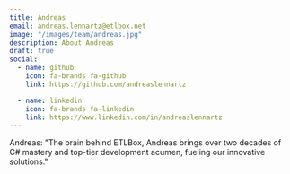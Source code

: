 ```yaml
---
title: Andreas
email: andreas.lennartz@etlbox.net
image: "/images/team/andreas.jpg"
description: About Andreas
draft: true
social:
  - name: github
    icon: fa-brands fa-github
    link: https://github.com/andreaslennartz

  - name: linkedin
    icon: fa-brands fa-linkedin
    link: https://www.linkedin.com/in/andreaslennartz
---
```


Andreas: "The brain behind ETLBox, Andreas brings over two decades of C# mastery and top-tier development acumen, fueling our innovative solutions."
